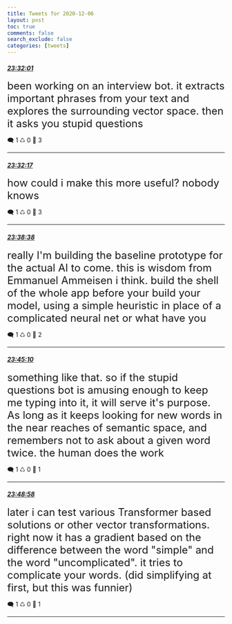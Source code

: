 ```yaml
---
title: Tweets for 2020-12-06
layout: post
toc: true
comments: false
search_exclude: false
categories: [tweets]
---
```



#### <a href = "https://twitter.com/deepfates/status/1335834431735525376">*23:32:01*</a>

<font size="5">been working on an interview bot. it extracts important phrases from your text and explores the surrounding vector space. then it asks you stupid questions</font>



🗨️ 1 ♺ 0 🤍  3   

---
    
#### <a href = "https://twitter.com/deepfates/status/1335834495602192385">*23:32:17*</a>

<font size="5">how could i make this more useful? nobody knows</font>



🗨️ 1 ♺ 0 🤍  3   

---
    
#### <a href = "https://twitter.com/deepfates/status/1335836094751854592">*23:38:38*</a>

<font size="5">really I'm building the baseline prototype for the actual AI to come. this is wisdom from Emmanuel Ammeisen i think. build the shell of the whole app before your build your model, using a simple heuristic in place of a complicated neural net or what have you</font>



🗨️ 1 ♺ 0 🤍  2   

---
    
#### <a href = "https://twitter.com/deepfates/status/1335837740655513600">*23:45:10*</a>

<font size="5">something like that. so if the stupid questions bot is amusing enough to keep me typing into it, it will serve it's purpose. As long as it keeps looking for new words in the near reaches of semantic space, and remembers not to ask about a given word twice. the human does the work</font>



🗨️ 1 ♺ 0 🤍  1   

---
    
#### <a href = "https://twitter.com/deepfates/status/1335838696679985154">*23:48:58*</a>

<font size="5">later i can test various Transformer based solutions or other vector transformations.  right now it has a gradient based on the difference between the word "simple" and the word "uncomplicated". it tries to complicate your words.   (did simplifying at first, but this was funnier)</font>



🗨️ 1 ♺ 0 🤍  1   

---
    
            
